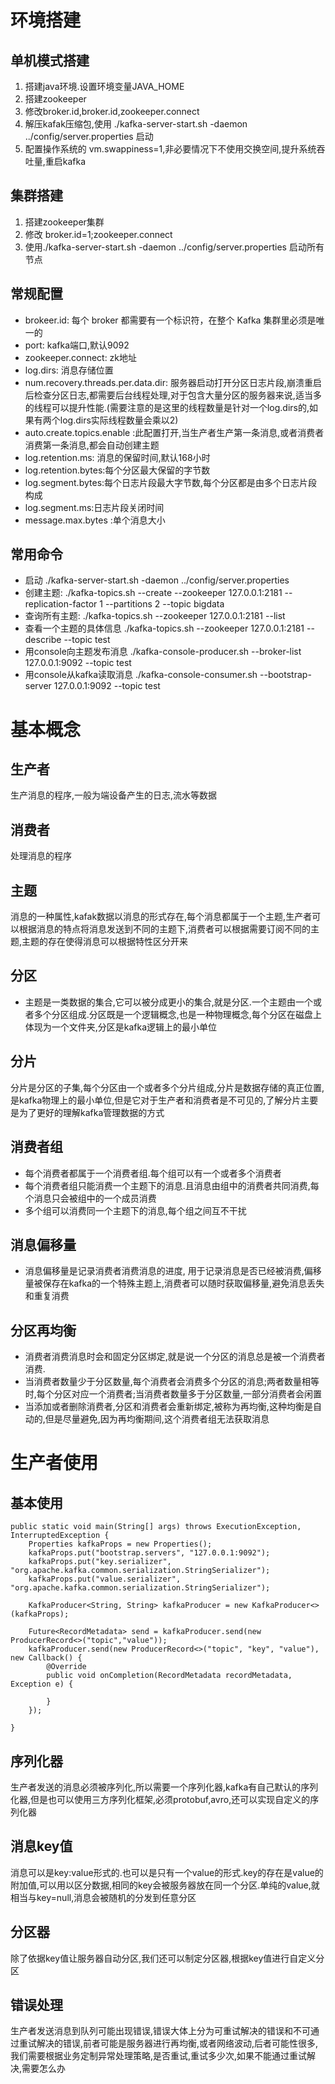 # 环境搭建
## 单机模式搭建
1. 搭建java环境.设置环境变量JAVA_HOME
2. 搭建zookeeper
3. 修改broker.id,broker.id,zookeeper.connect
4. 解压kafak压缩包,使用 ./kafka-server-start.sh -daemon ../config/server.properties 启动
5. 配置操作系统的 vm.swappiness=1,非必要情况下不使用交换空间,提升系统吞吐量,重启kafka

## 集群搭建
1. 搭建zookeeper集群
2. 修改 broker.id=1;zookeeper.connect
3. 使用./kafka-server-start.sh -daemon ../config/server.properties 启动所有节点

## 常规配置
+ brokeer.id: 每个 broker 都需要有一个标识符，在整个 Kafka 集群里必须是唯一的
+ port: kafka端口,默认9092
+ zookeeper.connect: zk地址
+ log.dirs: 消息存储位置
+ num.recovery.threads.per.data.dir: 服务器启动打开分区日志片段,崩溃重启后检查分区日志,都需要后台线程处理,对于包含大量分区的服务器来说,适当多的线程可以提升性能.(需要注意的是这里的线程数量是针对一个log.dirs的,如果有两个log.dirs实际线程数量会乘以2)
+ auto.create.topics.enable :此配置打开,当生产者生产第一条消息,或者消费者消费第一条消息,都会自动创建主题
+ log.retention.ms: 消息的保留时间,默认168小时
+ log.retention.bytes:每个分区最大保留的字节数
+ log.segment.bytes:每个日志片段最大字节数,每个分区都是由多个日志片段构成
+ log.segment.ms:日志片段关闭时间
+ message.max.bytes :单个消息大小

## 常用命令
+ 启动
./kafka-server-start.sh -daemon ../config/server.properties
+ 创建主题:
./kafka-topics.sh --create --zookeeper 127.0.0.1:2181 --replication-factor 1 --partitions 2 --topic bigdata
+ 查询所有主题:
./kafka-topics.sh  --zookeeper 127.0.0.1:2181 --list
+ 查看一个主题的具体信息
./kafka-topics.sh  --zookeeper 127.0.0.1:2181 --describe --topic test
+ 用console向主题发布消息
./kafka-console-producer.sh --broker-list 127.0.0.1:9092 --topic test
+ 用console从kafka读取消息
./kafka-console-consumer.sh --bootstrap-server 127.0.0.1:9092 --topic test 


# 基本概念
## 生产者
生产消息的程序,一般为端设备产生的日志,流水等数据
## 消费者
处理消息的程序
## 主题
消息的一种属性,kafak数据以消息的形式存在,每个消息都属于一个主题,生产者可以根据消息的特点将消息发送到不同的主题下,消费者可以根据需要订阅不同的主题,主题的存在使得消息可以根据特性区分开来
## 分区
+ 主题是一类数据的集合,它可以被分成更小的集合,就是分区.一个主题由一个或者多个分区组成.分区既是一个逻辑概念,也是一种物理概念,每个分区在磁盘上体现为一个文件夹,分区是kafka逻辑上的最小单位
## 分片
分片是分区的子集,每个分区由一个或者多个分片组成,分片是数据存储的真正位置,是kafka物理上的最小单位,但是它对于生产者和消费者是不可见的,了解分片主要是为了更好的理解kafka管理数据的方式
## 消费者组
+ 每个消费者都属于一个消费者组.每个组可以有一个或者多个消费者
+ 每个消费者组只能消费一个主题下的消息.且消息由组中的消费者共同消费,每个消息只会被组中的一个成员消费
+ 多个组可以消费同一个主题下的消息,每个组之间互不干扰
## 消息偏移量
+ 消息偏移量是记录消费者消费消息的进度, 用于记录消息是否已经被消费,偏移量被保存在kafka的一个特殊主题上,消费者可以随时获取偏移量,避免消息丢失和重复消费
## 分区再均衡
+ 消费者消费消息时会和固定分区绑定,就是说一个分区的消息总是被一个消费者消费.
+ 当消费者数量少于分区数量,每个消费者会消费多个分区的消息;两者数量相等时,每个分区对应一个消费者;当消费者数量多于分区数量,一部分消费者会闲置
+ 当添加或者删除消费者,分区和消费者会重新绑定,被称为再均衡,这种均衡是自动的,但是尽量避免,因为再均衡期间,这个消费者组无法获取消息

# 生产者使用
## 基本使用 

    public static void main(String[] args) throws ExecutionException, InterruptedException {
        Properties kafkaProps = new Properties();
        kafkaProps.put("bootstrap.servers", "127.0.0.1:9092");
        kafkaProps.put("key.serializer", "org.apache.kafka.common.serialization.StringSerializer");
        kafkaProps.put("value.serializer", "org.apache.kafka.common.serialization.StringSerializer");

        KafkaProducer<String, String> kafkaProducer = new KafkaProducer<>(kafkaProps);

        Future<RecordMetadata> send = kafkaProducer.send(new ProducerRecord<>("topic","value"));
        kafkaProducer.send(new ProducerRecord<>("topic", "key", "value"), new Callback() {
            @Override
            public void onCompletion(RecordMetadata recordMetadata, Exception e) {

            }
        });

    }

## 序列化器
生产者发送的消息必须被序列化,所以需要一个序列化器,kafka有自己默认的序列化器,但是也可以使用三方序列化框架,必须protobuf,avro,还可以实现自定义的序列化器

## 消息key值
消息可以是key:value形式的.也可以是只有一个value的形式.key的存在是value的附加值,可以用以区分数据,相同的key会被服务器放在同一个分区.单纯的value,就相当与key=null,消息会被随机的分发到任意分区

## 分区器
除了依据key值让服务器自动分区,我们还可以制定分区器,根据key值进行自定义分区

## 错误处理
生产者发送消息到队列可能出现错误,错误大体上分为可重试解决的错误和不可通过重试解决的错误,前者可能是服务器进行再均衡,或者网络波动,后者可能性很多,我们需要根据业务定制异常处理策略,是否重试,重试多少次,如果不能通过重试解决,需要怎么办